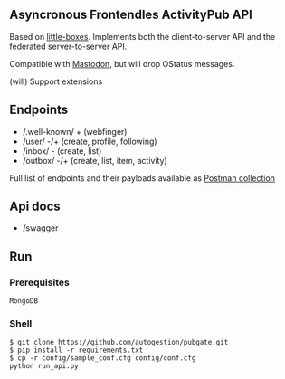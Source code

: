 
## Asyncronous Frontendles ActivityPub API
Based on [little-boxes](https://github.com/tsileo/little-boxes).
Implements both the client-to-server API and the federated server-to-server API.

Compatible with [Mastodon](https://github.com/tootsuite/mastodon), but will drop OStatus messages.

(will) Support extensions

## Endpoints

 - /.well-known/    +   (webfinger)
 - /user/           -/+ (create, profile, following)
 - /inbox/          -   (create, list)
 - /outbox/         -/+ (create, list, item, activity)

Full list of endpoints and their payloads available as [Postman collection](https://github.com/autogestion/pubgate/blob/master/pubgate.postman_collection.json)

## Api docs

 - /swagger

## Run

### Prerequisites
`MongoDB`

### Shell

```
$ git clone https://github.com/autogestion/pubgate.git
$ pip install -r requirements.txt
$ cp -r config/sample_conf.cfg config/conf.cfg
python run_api.py
```